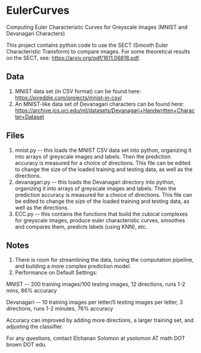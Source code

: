 # EulerCurves
Computing Euler Characteristic Curves for Greyscale Images (MNIST and Devanagari Characters)

This project contains python code to use the SECT (Smooth Euler Characteristic Transform) to compare images.
For some theoretical results on the SECT, see: https://arxiv.org/pdf/1611.06818.pdf.

Data
----
1. MNIST data set (in CSV format) can be found here: https://pjreddie.com/projects/mnist-in-csv/
2. An MNIST-like data set of Devanagari characters can be found here: https://archive.ics.uci.edu/ml/datasets/Devanagari+Handwritten+Character+Dataset 


Files
-----
1. mnist.py -- this loads the MNIST CSV data set into python, organizing it into arrays of greyscale images and labels. Then the prediction accuracy is measured for a choice of directions. This file can be edited to change the size of the loaded training and testing data, as well as the directions.
2. devanagari.py -- this loads the Devanagari directory into python, organizing it into arrays of greyscale images and labels.  Then the prediction accuracy is measured for a choice of directions. This file can be edited to change the size of the loaded training and testing data, as well as the directions.
3. ECC.py -- this contains the functions that build the cubical complexes for greyscale images, produce euler characteristic curves, smoothes and compares them, predicts labels (using KNN), etc.

Notes
-----
1. There is room for streamlining the data, tuning the computation pipeline, and building a more complex prediction model.
2. Performance on Default Settings:

MNIST -- 200 training images/100 testing images, 12 directions, runs 1-2 mins, 86% accuracy

Devanagari -- 10 training images per letter/5 testing images per letter, 3 directions, runs 1-2 minutes, 76% accuracy

Accuracy can improved by adding more directions, a larger training set, and adjusting the classifier.

For any questions, contact Elchanan Solomon at ysolomon AT math DOT brown DOT edu.
